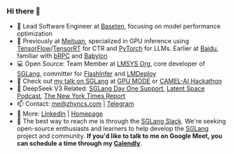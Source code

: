 ### Hi there 👋

- 🔭 Lead Software Engineer at [Baseten](https://www.baseten.co/), focusing on model performance optimization
- 💼 Previously at [Meituan](https://www.meituan.com/en-US/about-us), specialized in GPU inference using [TensorFlow](https://github.com/NVIDIA/tensorflow)/[TensorRT](https://github.com/NVIDIA/TensorRT) for CTR and [PyTorch](https://github.com/pytorch/pytorch) for LLMs. Earlier at [Baidu](https://en.wikipedia.org/wiki/Baidu), familiar with [bRPC](https://github.com/apache/brpc) and [Babylon](https://github.com/baidu/babylon)
- 💻 Open Source: Team Member at [LMSYS Org](https://lmsys.org/about/), core developer of [SGLang](https://github.com/sgl-project/sglang), committer for [FlashInfer](https://github.com/flashinfer-ai/flashinfer) and [LMDeploy](https://github.com/internlm/lmdeploy)
- 👀 Check out [my talk on SGLang](https://www.youtube.com/watch?v=XQylGyG7yp8) at [GPU MODE](https://github.com/gpu-mode/lectures/tree/main/lecture_035) or [CAMEL-AI Hackathon](https://gamma.app/docs/SGLang-v04-Optimization-6x6pml7351oy58r?mode=doc)
- 🚀 DeepSeek V3 Related: [SGLang Day One Support](https://github.com/sgl-project/sglang/releases/tag/v0.4.1), [Latent Space Podcast](https://www.latent.space/p/baseten), [The New York Times Report](https://www.nytimes.com/2025/01/23/technology/deepseek-china-ai-chips.html)
- 📫 Contact: me@zhyncs.com | [Telegram](https://t.me/zhyncs/)
- 📄 More: [LinkedIn](https://www.linkedin.com/in/zhyncs/) | [Homepage](https://zhyncs.com)
- :raised_hands: The best way to reach me is through the [SGLang Slack](https://slack.sglang.ai/). We're seeking open-source enthusiasts and learners to help develop the [SGLang](https://github.com/sgl-project/sglang) project and community. **If you'd like to talk to me on Google Meet, you can schedule a time through my [Calendly](https://calendly.com/me-zhyncs/30min)**.
